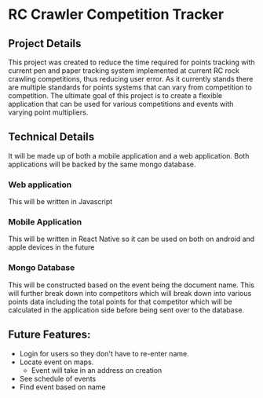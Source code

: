 # RC Crawler Competition Tracker

## Project Details
This project was created to reduce the time required for points tracking with current pen and paper tracking system implemented at current RC rock crawling competitions, thus reducing user error. As it  currently stands there are multiple standards for points systems that can vary from competition to competition. The ultimate goal of this project is to create a flexible application that can be used for various competitions and events with varying point multipliers.

## Technical Details 
It will be made up of both a mobile application and a web application. Both applications will be backed by the same mongo database.

### Web application
This will be written in Javascript

### Mobile Application
This will be written in React Native so it can be used on both on android and apple devices in the future

### Mongo Database
This will be constructed based on the event being the document name. This will further break down into competitors which will break down into various points data including the total points for that competitor which will be calculated in the application side before being sent over to the database.

## Future Features:
* Login for users so they don't have to re-enter name. 
* Locate event on maps. 
  * Event will take in an address on creation
* See schedule of events
* Find event based on name
